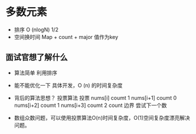 # 多数元素

- 排序  O (nlogN)     1/2
- 空间换时间 Map + count + major 值作为key 

## 面试官想了解什么
- 算法简单 利用排序
- 能不能优化一下 具体开发，O (n) 的时间复杂度
- 背后的算法思想？  投票算法
    投票
    nums[i]  coumt 1
    nums[i+1]  coumt 0
    nums[i+2]  coumt 1
    nums[i+3]  coumt 2
    count 边界  尝试下一个数

- 数组众数问题，可以使用投票算法O(n)时间复杂度，O(1)空间复杂度漂亮解决问题。

    


    